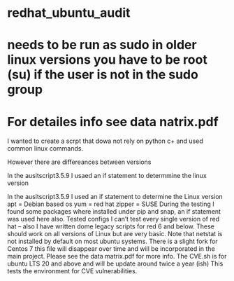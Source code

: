 # redhat_ubuntu_audit
# needs to be run as sudo in older linux versions you have to be root (su) if the user is not in the sudo group
# For detailes info see data natrix.pdf

I wanted to create a scrpt that dowa not rely on python c+ and used common linux commands.

However there are differeances between versions

In the ausitscript3.5.9 I usaed an if statement to determmine the linux version

In the ausitscript3.5.9 I used an if statement to determine the Linux version
apt = Debian based os
yum = red hat
zipper = SUSE
During the testing I found some packages where installed under pip and snap, an if statement was used here also.
Tested configs
I can’t test every single version of red hat – also I have written dome legacy scripts for red 6 and below. These should work on all versions of Linux but are very basic.
Note that netstat is not installed by default on most ubuntu systems.
There is a slight fork for Centos 7 this file will disappear over time and will be incorporated in the main project.
Please see the data matrix.pdf for more info.
The CVE.sh is for ubuntu LTS 20 and above and will be update around twice a year (ish)
This tests the environment for CVE vulnerabilities.
